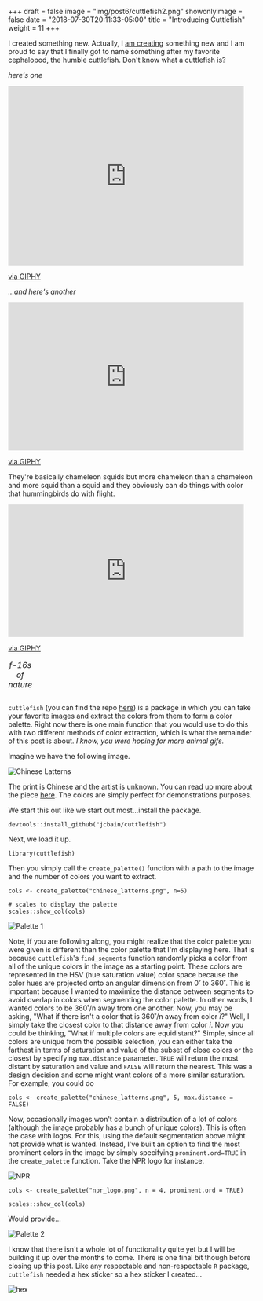 +++
draft = false
image = "img/post6/cuttlefish2.png"
showonlyimage = false
date = "2018-07-30T20:11:33-05:00"
title = "Introducing Cuttlefish"
weight = 11
+++

I created something new. Actually, I <u>am creating</u> something new and I am proud to say that I finally got to name something after my favorite cephalopod, the humble cuttlefish. Don't know what a cuttlefish is? 

*here's one*

<iframe src="https://giphy.com/embed/FmT1crQG1skOA" width="480" height="365" frameBorder="0" class="giphy-embed" allowFullScreen></iframe><p><a href="https://giphy.com/gifs/sea-FmT1crQG1skOA">via GIPHY</a></p>

*...and here's another*

<iframe src="https://giphy.com/embed/Z1h7gtXSQRyTe" width="480" height="301" frameBorder="0" class="giphy-embed" allowFullScreen></iframe><p><a href="https://giphy.com/gifs/cuttlefish-Z1h7gtXSQRyTe">via GIPHY</a></p>

They're basically chameleon squids but more chameleon than a chameleon and more squid than a squid and they obviously can do things with color that hummingbirds do with flight.

<table>
<iframe src="https://giphy.com/embed/SiwDjmf6slkYg" width="480" height="270" frameBorder="0" class="giphy-embed" allowFullScreen></iframe><p><a href="https://giphy.com/gifs/SiwDjmf6slkYg">via GIPHY</a></p>
<caption><em>f-16s of nature</em></caption>
</table>

`cuttlefish` (you can find the repo [here](https://github.com/jcbain/cuttlefish)) is a package in which you can take your favorite images and extract the colors from them to form a color palette. Right now there is one main function that you would use to do this with two different methods of color extraction, which is what the remainder of this post is about. *I know, you were hoping for more animal gifs.*

Imagine we have the following image.

![Chinese Latterns](/img/post6/chinese_latterns.png)

The print is Chinese and the artist is unknown. You can read up more about the piece [here](http://blogs.bl.uk/asian-and-african/2014/05/british-library-releases-over-200-japanese-and-chinese-prints-into-public-domain.html). The colors are simply perfect for demonstrations purposes. 

We start this out like we start out most...install the package. 
```splus
devtools::install_github("jcbain/cuttlefish")
```

Next, we load it up.
```splus
library(cuttlefish)
```

Then you simply call the `create_palette()` function with a path to the image and the number of colors you want to extract.
```splus
cols <- create_palette("chinese_latterns.png", n=5)

# scales to display the palette
scales::show_col(cols)
```
![Palette 1](/img/post6/palette_1.png)

Note, if you are following along, you might realize that the color palette you were given is different than the color palette that I'm displaying here. That is because `cuttlefish`'s `find_segments` function randomly picks a color from all of the unique colors in the image as a starting point. These colors are represented in the HSV (hue saturation value) color space because the color hues are projected onto an angular dimension from 0˚ to 360˚. This is important because I wanted to maximize the distance between segments to avoid overlap in colors when segmenting the color palette. In other words, I wanted colors to be 360˚/n away from one another. Now, you may be asking, "What if there isn't a color that is 360˚/n away from color *i*?" Well, I simply take the closest color to that distance away from color *i*. Now you could be thinking, "What if multiple colors are equidistant?" Simple, since all colors are unique from the possible selection, you can either take the farthest in terms of saturation and value of the subset of close colors or the closest by specifying `max.distance` parameter. `TRUE` will return the most distant by saturation and value and `FALSE` will return the nearest.  This was a design decision and some might want colors of a more similar saturation. For example, you could do

```splus
cols <- create_palette("chinese_latterns.png", 5, max.distance = FALSE)
```

Now, occasionally images won't contain a distribution of a lot of colors (although the image probably has a bunch of unique colors). This is often the case with logos. For this, using the default segmentation above might not provide what is wanted. Instead, I've built an option to find the most prominent colors in the image by simply specifying `prominent.ord=TRUE` in the `create_palette` function. Take the NPR logo for instance.

![NPR](/img/post6/npr_logo.png)

```splus
cols <- create_palette("npr_logo.png", n = 4, prominent.ord = TRUE)

scales::show_col(cols)
```

Would provide...

![Palette 2](/img/post6/palette_2.png)

I know that there isn't a whole lot of functionality quite yet but I will be building it up over the months to come. There is one final bit though before closing up this post. Like any respectable and non-respectable `R` package, `cuttlefish` needed a hex sticker so a hex sticker I created...

![hex](/img/post6/cuttlefish2.png)